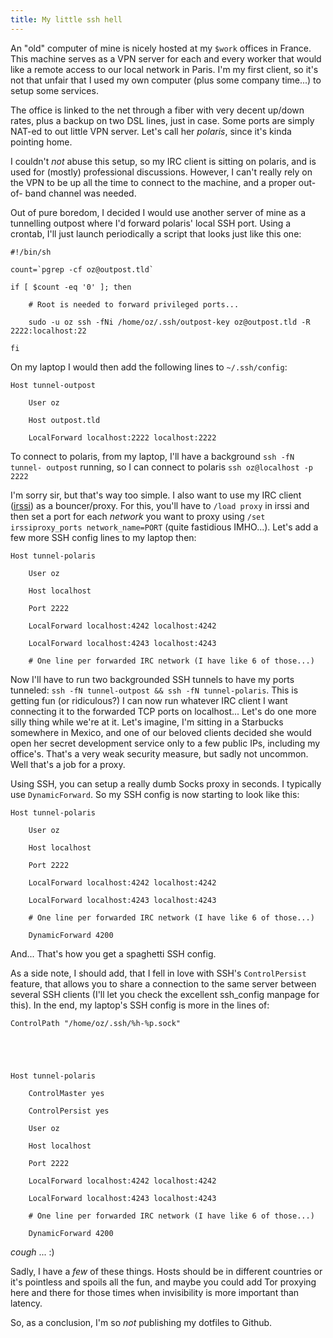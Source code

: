 ```yaml
---
title: My little ssh hell
---
```


An "old" computer of mine is nicely hosted at my `$work` offices in France.
This machine serves as a VPN server for each and every worker that would like
a remote access to our local network in Paris. I'm my first client, so it's
not that unfair that I used my own computer (plus some company time...) to
setup some services.

The office is linked to the net through a fiber with very decent up/down
rates, plus a backup on two DSL lines, just in case. Some ports are simply
NAT-ed to out little VPN server. Let's call her _polaris_, since it's kinda
pointing home.

I couldn't _not_ abuse this setup, so my IRC client is sitting on polaris, and
is used for (mostly) professional discussions. However, I can't really rely on
the VPN to be up all the time to connect to the machine, and a proper out-of-
band channel was needed.

Out of pure boredom, I decided I would use another server of mine as a
tunnelling outpost where I'd forward polaris' local SSH port. Using a crontab,
I'll just launch periodically a script that looks just like this one:

    
    
      
    #!/bin/sh
      
    count=`pgrep -cf oz@outpost.tld`
      
    if [ $count -eq '0' ]; then
      
        # Root is needed to forward privileged ports...
      
        sudo -u oz ssh -fNi /home/oz/.ssh/outpost-key oz@outpost.tld -R 2222:localhost:22
      
    fi
      
    

On my laptop I would then add the following lines to `~/.ssh/config`:

    
    
      
    Host tunnel-outpost
      
        User oz
      
        Host outpost.tld
      
        LocalForward localhost:2222 localhost:2222
      
    

To connect to polaris, from my laptop, I'll have a background `ssh -fN tunnel-
outpost` running, so I can connect to polaris `ssh oz@localhost -p 2222`

I'm sorry sir, but that's way too simple. I also want to use my IRC client
([irssi](http://irssi.org)) as a bouncer/proxy. For this, you'll have to
`/load proxy` in irssi and then set a port for each _network_ you want to
proxy using `/set irssiproxy_ports network_name=PORT` (quite fastidious
IMHO...). Let's add a few more SSH config lines to my laptop then:

    
    
      
    Host tunnel-polaris
      
        User oz
      
        Host localhost
      
        Port 2222
      
        LocalForward localhost:4242 localhost:4242
      
        LocalForward localhost:4243 localhost:4243
      
        # One line per forwarded IRC network (I have like 6 of those...)
      
    

Now I'll have to run two backgrounded SSH tunnels to have my ports tunneled:
`ssh -fN tunnel-outpost && ssh -fN tunnel-polaris`. This is getting fun (or
ridiculous?) I can now run whatever IRC client I want connecting it to the
forwarded TCP ports on localhost... Let's do one more silly thing while we're
at it. Let's imagine, I'm sitting in a Starbucks somewhere in Mexico, and one
of our beloved clients decided she would open her secret development service
only to a few public IPs, including my office's. That's a very weak security
measure, but sadly not uncommon. Well that's a job for a proxy.

Using SSH, you can setup a really dumb Socks proxy in seconds. I typically use
`DynamicForward`. So my SSH config is now starting to look like this:

    
    
      
    Host tunnel-polaris
      
        User oz
      
        Host localhost
      
        Port 2222
      
        LocalForward localhost:4242 localhost:4242
      
        LocalForward localhost:4243 localhost:4243
      
        # One line per forwarded IRC network (I have like 6 of those...)
      
        DynamicForward 4200
      
    

And... That's how you get a spaghetti SSH config.

As a side note, I should add, that I fell in love with SSH's `ControlPersist`
feature, that allows you to share a connection to the same server between
several SSH clients (I'll let you check the excellent ssh_config manpage for
this). In the end, my laptop's SSH config is more in the lines of:

    
    
      
    ControlPath "/home/oz/.ssh/%h-%p.sock"
    
    
    
    
    
    Host tunnel-polaris
      
        ControlMaster yes
      
        ControlPersist yes
      
        User oz
      
        Host localhost
      
        Port 2222
      
        LocalForward localhost:4242 localhost:4242
      
        LocalForward localhost:4243 localhost:4243
      
        # One line per forwarded IRC network (I have like 6 of those...)
      
        DynamicForward 4200
      
    

*cough* ... :)

Sadly, I have a _few_ of these things. Hosts should be in different countries
or it's pointless and spoils all the fun, and maybe you could add Tor proxying
here and there for those times when invisibility is more important than
latency.

So, as a conclusion, I'm so _not_ publishing my dotfiles to Github.

